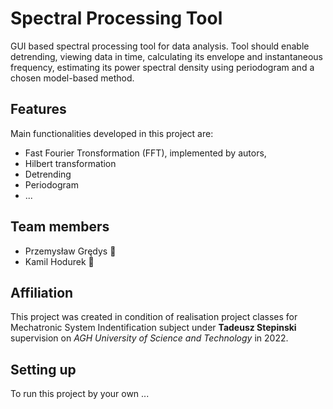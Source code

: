 # Spectral Processing Tool

GUI based spectral processing tool for data analysis. Tool should enable detrending, viewing data in time, calculating its envelope and instantaneous frequency, estimating its power spectral density using periodogram and a chosen model-based method.

## Features

Main functionalities developed in this project are:

* Fast Fourier Tronsformation (FFT), implemented by autors,
* Hilbert transformation
* Detrending 
* Periodogram
* ...

## Team members

* Przemysław Grędys 🌱
* Kamil Hodurek 👀

## Affiliation

This project was created in condition of realisation project classes for Mechatronic System Indentification subject under **Tadeusz Stepinski** supervision on *AGH University of Science and Technology* in 2022.

## Setting up

To run this project by your own ...
